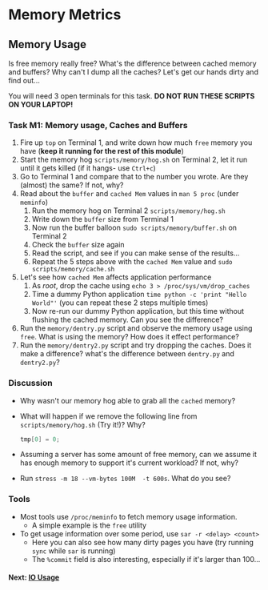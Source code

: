 # Memory Metrics

## Memory Usage

Is free memory really free? What's the difference between cached memory and buffers? Why can't I dump all the caches? Let's get our hands dirty and find out...

You will need 3 open terminals for this task. **DO NOT RUN THESE SCRIPTS ON YOUR LAPTOP!**

### Task M1: Memory usage, Caches and Buffers

1. Fire up `top` on Terminal 1, and write down how much `free` memory you have (**keep it running for the rest of this module**)
2. Start the memory hog `scripts/memory/hog.sh` on Terminal 2, let it run until it gets killed (if it hangs- use `Ctrl+c`)
3. Go to Terminal 1 and compare that to the number you wrote. Are they (almost) the same? If not, why?
4. Read about the `buffer` and `cached Mem`  values in `man 5 proc` (under `meminfo`)
	1. Run the memory hog on Terminal 2 `scripts/memory/hog.sh`
	2. Write down the `buffer` size from Terminal 1
	3. Now run the buffer balloon `sudo scripts/memory/buffer.sh` on Terminal 2
	4. Check the `buffer` size again
	5. Read the script, and see if you can make sense of the results...
	6. Repeat the 5 steps above with the `cached Mem` value and  `sudo scripts/memory/cache.sh`
5. Let's see how `cached Mem` affects application performance
	1. As *root*, drop the cache using `echo 3 > /proc/sys/vm/drop_caches`
	2. Time a dummy Python application `time python -c 'print "Hello World"'` (you can repeat these 2 steps multiple times)
	3. Now re-run our dummy Python application, but this time without flushing the cached memory. Can you see the difference?
6. Run the `memory/dentry.py` script and observe the memory usage using `free`. What is using the memory? How does it effect performance?
7. Run the `memory/dentry2.py` script and try dropping the caches. Does it make a difference? what's the difference between `dentry.py` and `dentry2.py`?

### Discussion

- Why wasn't our memory hog able to grab all the `cached` memory?
- What will happen if we remove the following line from `scripts/memory/hog.sh` (Try it!)? Why?

	```c
	tmp[0] = 0;
	```

- Assuming a server has some amount of free memory, can we assume it has enough memory to support it's current workload? If not, why?
- Run `stress -m 18 --vm-bytes 100M  -t 600s`. What do you see?


### Tools

 - Most tools use `/proc/meminfo` to fetch memory usage information.
	 - A simple example is the `free` utility
 - To get usage information over some period, use `sar -r <delay> <count>`
	 - Here you can also see how many dirty pages you have (try running `sync` while `sar` is running)
	 - The `%commit` field is also interesting, especially if it's larger than 100...

#### Next: [IO Usage](io-usage.md)
